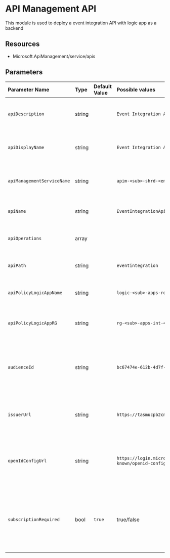# API Management API

This module is used to deploy a event integration API with logic app as a backend

## Resources

- Microsoft.ApiManagement/service/apis

## Parameters

| Parameter Name | Type | Default Value | Possible values | Description |
| :-             | :-   | :-            | :-              | :-          |
| `apiDescription` | string |  | `Event Integration API for Development` | Required. The description of the API being added.
| `apiDisplayName` | string | | `Event Integration API` | Required. The display name of the API being added
| `apiManagementServiceName` | string |  | `apim-<sub>-shrd-<env>-we-01` | Required. The name of the api management service.
| `apiName` | string |  |`EventIntegrationApi` | Required. The name of the API being added
| `apiOperations` | array | | | Required. A list of operations on the API.
| `apiPath` | string | |`eventintegration` | Required. The path of the API being added.
| `apiPolicyLogicAppName` | string |  | `logic-<sub>-apps-route-<env>-we-01`| Optional.The name of the logic app in the backend.
| `apiPolicyLogicAppRG` | string | | `rg-<sub>-apps-int-<env>-we-01` | Optional.The resource group of the logic app in the backend.
| `audienceId` | string |   |`bc67474e-612b-4d7f-b75a-ac54d45f143a` | Required. Client Id of `Central-Platform-Core-APIs` app registration in B2C tenant.
| `issuerUrl` | string |  | `https://tasmucpb2cnonprod.b2clogin.com/<b2ctenantId>/v2.0/` | Required. The Issuer URL, use the b2c tenant Id in the URL.
| `openIdConfigUrl` | string |  | `https://login.microsoftonline.com/<b2ctenantId>/v2.0/.well-known/openid-configuration`  | Required. Open Id Config Url from b2c tenant, use the b2c tenant Id in the URL.
| `subscriptionRequired` | bool | `true`| true/false | Optional. Specifies whether an API or Product subscription is required for accessing the API.

